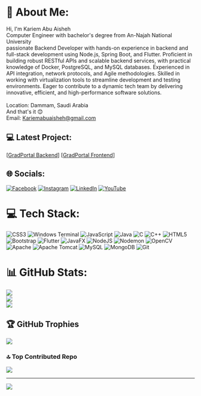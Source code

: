 # 💫 About Me:
Hi, I'm Kariem Abu Aisheh<br> Computer Engineer with bachelor's degree from An-Najah National University<br>passionate Backend Developer with hands-on experience in backend and full-stack development
using Node.js, Spring Boot, and Flutter. Proficient in building robust RESTful APIs and scalable backend
services, with practical knowledge of Docker, PostgreSQL, and MySQL databases. Experienced in API
integration, network protocols, and Agile methodologies. Skilled in working with virtualization tools to
streamline development and testing environments. Eager to contribute to a dynamic tech team by
delivering innovative, efficient, and high-performance software solutions.<br>
<br>Location: Dammam, Saudi Arabia<br>And that's it 😊<br> Email: Kariemabuaisheh@gmail.com

## 💻 Latest Project:
[[GradPortal Backend](https://github.com/KariemAlwazany/GradPortal-Backend)]
[[GradPortal Frontend](https://github.com/KariemAlwazany/GradPortal-Frontend)]

## 🌐 Socials:
[![Facebook](https://img.shields.io/badge/Facebook-%231877F2.svg?logo=Facebook&logoColor=white)](https://facebook.com/kariem.alwazany) [![Instagram](https://img.shields.io/badge/Instagram-%23E4405F.svg?logo=Instagram&logoColor=white)](https://instagram.com/KariemAlwazany) [![LinkedIn](https://img.shields.io/badge/LinkedIn-%230077B5.svg?logo=linkedin&logoColor=white)](https://linkedin.com/in/kariem-abuaisheh) [![YouTube](https://img.shields.io/badge/YouTube-%23FF0000.svg?logo=YouTube&logoColor=white)](https://www.youtube.com/channel/UC19dOJDBkbk-Vt25FZrR_QQ) 

# 💻 Tech Stack:
![CSS3](https://img.shields.io/badge/css3-%231572B6.svg?style=for-the-badge&logo=css3&logoColor=white) ![Windows Terminal](https://img.shields.io/badge/Windows%20Terminal-%234D4D4D.svg?style=for-the-badge&logo=windows-terminal&logoColor=white) ![JavaScript](https://img.shields.io/badge/javascript-%23323330.svg?style=for-the-badge&logo=javascript&logoColor=%23F7DF1E) ![Java](https://img.shields.io/badge/java-%23ED8B00.svg?style=for-the-badge&logo=openjdk&logoColor=white) ![C](https://img.shields.io/badge/c-%2300599C.svg?style=for-the-badge&logo=c&logoColor=white) ![C++](https://img.shields.io/badge/c++-%2300599C.svg?style=for-the-badge&logo=c%2B%2B&logoColor=white) ![HTML5](https://img.shields.io/badge/html5-%23E34F26.svg?style=for-the-badge&logo=html5&logoColor=white) ![Bootstrap](https://img.shields.io/badge/bootstrap-%238511FA.svg?style=for-the-badge&logo=bootstrap&logoColor=white) ![Flutter](https://img.shields.io/badge/Flutter-%2302569B.svg?style=for-the-badge&logo=Flutter&logoColor=white) ![JavaFX](https://img.shields.io/badge/javafx-%23FF0000.svg?style=for-the-badge&logo=javafx&logoColor=white) ![NodeJS](https://img.shields.io/badge/node.js-6DA55F?style=for-the-badge&logo=node.js&logoColor=white) ![Nodemon](https://img.shields.io/badge/NODEMON-%23323330.svg?style=for-the-badge&logo=nodemon&logoColor=%BBDEAD) ![OpenCV](https://img.shields.io/badge/opencv-%23white.svg?style=for-the-badge&logo=opencv&logoColor=white) ![Apache](https://img.shields.io/badge/apache-%23D42029.svg?style=for-the-badge&logo=apache&logoColor=white) ![Apache Tomcat](https://img.shields.io/badge/apache%20tomcat-%23F8DC75.svg?style=for-the-badge&logo=apache-tomcat&logoColor=black) ![MySQL](https://img.shields.io/badge/mysql-4479A1.svg?style=for-the-badge&logo=mysql&logoColor=white) ![MongoDB](https://img.shields.io/badge/MongoDB-%234ea94b.svg?style=for-the-badge&logo=mongodb&logoColor=white) ![Git](https://img.shields.io/badge/git-%23F05033.svg?style=for-the-badge&logo=git&logoColor=white)
# 📊 GitHub Stats:
![](https://github-readme-stats.vercel.app/api?username=KariemAlwazany&theme=radical&hide_border=true&include_all_commits=false&count_private=true)<br/>
![](https://github-readme-streak-stats.herokuapp.com/?user=KariemAlwazany&theme=radical&hide_border=true)<br/>
![](https://github-readme-stats.vercel.app/api/top-langs/?username=KariemAlwazany&theme=radical&hide_border=true&include_all_commits=false&count_private=true&layout=compact)

## 🏆 GitHub Trophies
![](https://github-profile-trophy.vercel.app/?username=KariemAlwazany&theme=radical&no-frame=false&no-bg=false&margin-w=4)

### 🔝 Top Contributed Repo
![](https://github-contributor-stats.vercel.app/api?username=KariemAlwazany&limit=5&theme=dracula&combine_all_yearly_contributions=true)

---
[![](https://visitcount.itsvg.in/api?id=KariemAlwazany&icon=0&color=2)](https://visitcount.itsvg.in)

<!-- Proudly created with GPRM ( https://gprm.itsvg.in ) -->
